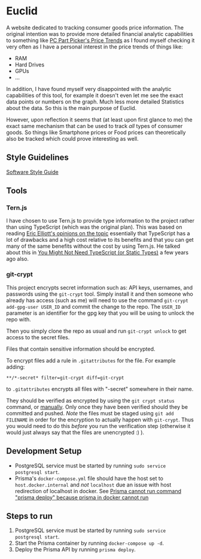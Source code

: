 # Euclid

A website dedicated to tracking consumer goods price information.
The original intention was to provide more detailed financial analytic
capabilities to something like [PC Part Picker's Price Trends](https://pcpartpicker.com/trends/price/memory/) as I found myself checking it very often as I have a personal interest in the price trends of things like:

* RAM
* Hard Drives
* GPUs
* ...

In addition, I have found myself very disappointed with the analytic capabilities of this tool, for example it doesn't even let me see the exact data points or numbers on the graph. Much less more detailed Statistics about the data. So this is the main purpose of Euclid.

However, upon reflection it seems that (at least upon first glance to me) the exact same mechanism that can be used to track *all* types of consumer goods. So things like Smartphone prices or Food prices can theoretically also be tracked which could prove interesting as well.

## Style Guidelines

[Software Style Guide](style-guide.md)

## Tools

### Tern.js

I have chosen to use Tern.js to provide type information to the project
rather than using TypeScript (which was the original plan). This
was based on reading [Eric Elliott's opinions on the topic](https://medium.com/@_ericelliott/yep-i-suspect-a-large-number-of-converts-are-just-beginning-to-wake-up-to-the-typescript-hangover-978d1708e36e)
essentially that TypeScript has a lot of drawbacks and a high cost relative
to its benefits and that you can get many of the same benefits without
the cost by using Tern.js. He talked about this in [You Might Not Need TypeScript (or Static Types)](https://medium.com/javascript-scene/you-might-not-need-typescript-or-static-types-aa7cb670a77b)
a few years ago also.

### git-crypt

This project encrypts secret information such as: API keys, usernames, and
passwords using the `git-crypt` tool. Simply install it and then someone
who already has access (such as me) will need to use the command
`git-crypt add-gpg-user USER_ID` and commit the change to the repo.
The `USER_ID` parameter is an identifier for the gpg key that
you will be using to unlock the repo with.

Then you simply clone the repo as usual and run `git-crypt unlock` to
get access to the secret files.

Files that contain sensitive information should be encrypted.

To encrypt files add a rule in `.gitattributes` for the file.
For example adding:

  ```gitattributes
  **/*-secret* filter=git-crypt diff=git-crypt
  ```

to `.gitattributes` encrypts all files with "-secret" somewhere in their name.

They should be verified as encrypted by using the
`git crypt status` command, or
[manually](https://github.com/AGWA/git-crypt/issues/129).
Only once they have been verified should they be committed and pushed.
*Note* the files must be staged using `git add FILENAME` in order for the
encryption to actually happen with `git-crypt`. Thus  you would need
to do this *before* you run the verification step (otherwise it would just
always say that the files are unencrypted :) ).

## Development Setup

* PostgreSQL service must be started by running `sudo service postgresql start`.
* Prisma's `docker-compose.yml` file should have the host set to
  `host.docker.internal`
and *not* `localhost` due an issue with host redirection of localhost in docker.
See [Prisma cannot run command "prisma deploy" because prisma in docker cannot run](https://github.com/prisma/prisma/issues/2761)

## Steps to run

1. PostgreSQL service must be started by running `sudo service postgresql start`.
2. Start the Prisma container by running `docker-compose up -d`.
3. Deploy the Prisma API by running `prisma deploy`.
